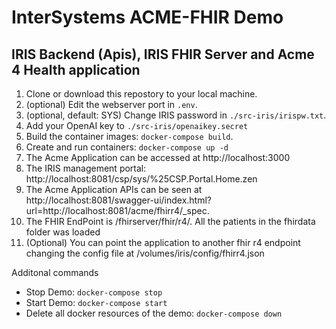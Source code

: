 # InterSystems ACME-FHIR Demo

##  IRIS Backend (Apis), IRIS FHIR Server and Acme 4 Health application

1. Clone or download this repostory to your local machine.
2. (optional) Edit the webserver port in `.env`.
3. (optional, default: SYS) Change IRIS password in `./src-iris/irispw.txt`.
4. Add your OpenAI key to `./src-iris/openaikey.secret`
5. Build the container images: `docker-compose build`.
6. Create and run containers: `docker-compose up -d`
7. The Acme Application can be accessed at http://localhost:3000
8. The IRIS management portal: http://localhost:8081/csp/sys/%25CSP.Portal.Home.zen
9. The Acme Application APIs can be seen at http://localhost:8081/swagger-ui/index.html?url=http://localhost:8081/acme/fhirr4/_spec.
10. The FHIR EndPoint is /fhirserver/fhir/r4/. All the patients in the fhirdata folder was loaded
11. (Optional) You can point the application to another fhir r4 endpoint changing the config file at 
 /volumes/iris/config/fhirr4.json

Additonal commands

- Stop Demo: `docker-compose stop`
- Start Demo: `docker-compose start`
- Delete all docker resources of the demo: `docker-compose down`